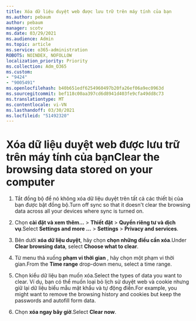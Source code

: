 ```yaml
---
title: Xóa dữ liệu duyệt web được lưu trữ trên máy tính của bạn
ms.author: pebaum
author: pebaum
manager: scotv
ms.date: 03/29/2021
ms.audience: Admin
ms.topic: article
ms.service: o365-administration
ROBOTS: NOINDEX, NOFOLLOW
localization_priority: Priority
ms.collection: Adm_O365
ms.custom:
- "9424"
- "9005491"
ms.openlocfilehash: b40b651edf6254960497b20fa26ef06a9ec0963d
ms.sourcegitcommit: bef118c00aa397cd6d8941d403fe9cfa49dd8c73
ms.translationtype: MT
ms.contentlocale: vi-VN
ms.lasthandoff: 03/30/2021
ms.locfileid: "51492320"
---
```

# <a name="clear-the-browsing-data-stored-on-your-computer"></a><span data-ttu-id="fb756-102">Xóa dữ liệu duyệt web được lưu trữ trên máy tính của bạn</span><span class="sxs-lookup"><span data-stu-id="fb756-102">Clear the browsing data stored on your computer</span></span>

1. <span data-ttu-id="fb756-103">Tắt đồng bộ để nó không xóa dữ liệu duyệt trên tất cả các thiết bị của bạn được bật đồng bộ.</span><span class="sxs-lookup"><span data-stu-id="fb756-103">Turn off sync so that it doesn't clear the browsing data across all your devices where sync is turned on.</span></span>

1. <span data-ttu-id="fb756-104">Chọn **cài đặt và xem thêm...**  >  **Thiết đặt**  >  **Quyền riêng tư và dịch vụ**.</span><span class="sxs-lookup"><span data-stu-id="fb756-104">Select **Settings and more ...** > **Settings** > **Privacy and services**.</span></span>

1. <span data-ttu-id="fb756-105">Bên dưới **xóa dữ liệu duyệt**, hãy chọn **chọn những điều cần xóa**.</span><span class="sxs-lookup"><span data-stu-id="fb756-105">Under **Clear browsing data**, select **Choose what to clear**.</span></span>

1. <span data-ttu-id="fb756-106">Từ menu thả xuống **phạm vi thời gian** , hãy chọn một phạm vi thời gian.</span><span class="sxs-lookup"><span data-stu-id="fb756-106">From the **Time range** drop-down menu, select a time range.</span></span>

1. <span data-ttu-id="fb756-107">Chọn kiểu dữ liệu bạn muốn xóa.</span><span class="sxs-lookup"><span data-stu-id="fb756-107">Select the types of data you want to clear.</span></span> <span data-ttu-id="fb756-108">Ví dụ, bạn có thể muốn loại bỏ lịch sử duyệt web và cookie nhưng giữ lại dữ liệu biểu mẫu mật khẩu và tự động điền.</span><span class="sxs-lookup"><span data-stu-id="fb756-108">For example, you might want to remove the browsing history and cookies but keep the passwords and autofill form data.</span></span>

1. <span data-ttu-id="fb756-109">Chọn **xóa ngay bây giờ**.</span><span class="sxs-lookup"><span data-stu-id="fb756-109">Select **Clear now**.</span></span>
